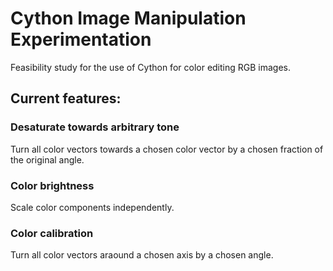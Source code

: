 # Cython Image Manipulation Experimentation

Feasibility study for the use of Cython for color editing RGB images.

## Current features:
### Desaturate towards arbitrary tone
Turn all color vectors towards a chosen color vector by a chosen fraction of the original angle.
### Color brightness
Scale color components independently.
### Color calibration
Turn all color vectors araound a chosen axis by a chosen angle.
